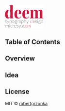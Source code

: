 <img src="./app/deem.svg" width="25%">

## Table of Contents

## Overview

## Idea

## License

MIT © [robertgrzonka](https://robertgrzonka.pl)
